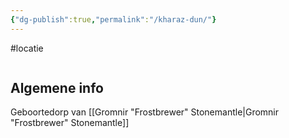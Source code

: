 ```yaml
---
{"dg-publish":true,"permalink":"/kharaz-dun/"}
---
```


#locatie 

```table-of-contents
```

## Algemene info
Geboortedorp van [[Gromnir "Frostbrewer" Stonemantle\|Gromnir "Frostbrewer" Stonemantle]]